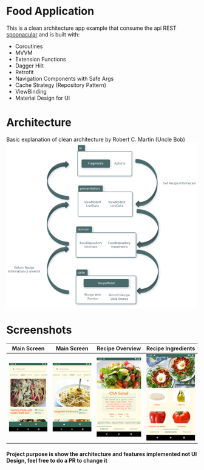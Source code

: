 # Food Application
This is a clean architecture app example that consume the api REST [spoonacular](https://spoonacular.com/food-api) and is built with:

 - Coroutines
 - MVVM
 - Extension Functions
 - Dagger Hilt
 - Retrofit
 - Navigation Components with Safe Args
 - Cache Strategy (Repository Pattern)
 - ViewBinding
 - Material Design for UI

# Architecture
Basic explanation of clean architecture by Robert C. Martin (Uncle Bob)
![Main](screenshots/architecture_foodApi.png?raw=true)
 
# Screenshots
| Main Screen | Main Screen |  Recipe Overview | Recipe Ingredients
|:-:|:-:|:-:|:-:|
| ![Main](screenshots/Main.png?raw=true) | ![Main](screenshots/main2.png?raw=true) | ![Recipe Detail](screenshots/detail2.png?raw=true) | ![Recipe Detail](screenshots/detail.png?raw=true) 

#### Project purpose is show the architecture and features implemented not UI Design, feel free to do a PR to change it
